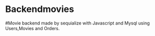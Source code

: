 # Backendmovies

#Movie backend made by sequialize with Javascript and Mysql using Users,Movies and Orders.
